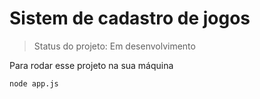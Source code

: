 # Sistem de cadastro de jogos

> Status do projeto: Em desenvolvimento

Para rodar esse projeto na sua máquina

```
node app.js
```
